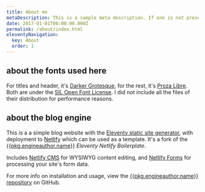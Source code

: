 ```yaml
---
title: About me
metaDescription: This is a sample meta description. If one is not present in your page/post's front matter, the default metadata.description will be used instead.
date: 2017-01-01T00:00:00.000Z
permalink: /about/index.html
eleventyNavigation:
  key: About
  order: 1
---
```


## about the fonts used here

For titles and header, it's [Darker Grotesque](https://fontsarena.com/darker-grotesque-by-gabriel-lam/), for the rest, it's [Proza Libre](https://fontsarena.com/proza-libre-by-bureau-roffa/). Both are under the [SIL Open Font License](https://fontsarena.com/licenses-explained/). I did not include all the files of their distribution for performance reasons.

## about the blog engine

This is a a simple blog website with the [Eleventy static site generator](https://www.11ty.io), with deployment to [Netlify](https://www.netlify.com) which can be used as a template. It's a fork of the [{{pkg.engineauthor.name}}]({{pkg.enginerepository.url}}) _Eleventy Netlify Boilerplate_.

Includes [Netlify CMS](https://www.netlifycms.org) for WYSIWYG content editing, and [Netlify Forms](https://www.netlify.com/docs/form-handling) for processing your site's form data.

For more info on installation and usage, view the [{{pkg.engineauthor.name}} repository]({{pkg.enginerepository.url}}) on GitHub. 
